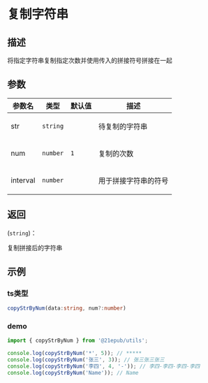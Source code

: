 # 复制字符串

## 描述
<p>将指定字符串复制指定次数并使用传入的拼接符号拼接在一起</p>


## 参数
 

  | 参数名 | 类型 | 默认值 | 描述 |
| --- | --- | --- | --- |
str | <code>string</code> |  | <p>待复制的字符串</p> |
num | <code>number</code> | <code>1</code> | <p>复制的次数</p> |
interval | <code>number</code> |  | <p>用于拼接字符串的符号</p> |

## 返回 
(<code>string</code>)：<p>复制拼接后的字符串</p>
## 示例

 ### ts类型 
```typescript
copyStrByNum(data:string, num?:number)
```
 ### demo 
```typescript
import { copyStrByNum } from '@21epub/utils';

console.log(copyStrByNum('*', 5)); // *****
console.log(copyStrByNum('张三', 3)); // 张三张三张三
console.log(copyStrByNum('李四', 4, '-')); // 李四-李四-李四-李四
console.log(copyStrByNum('Name')); // Name
```

